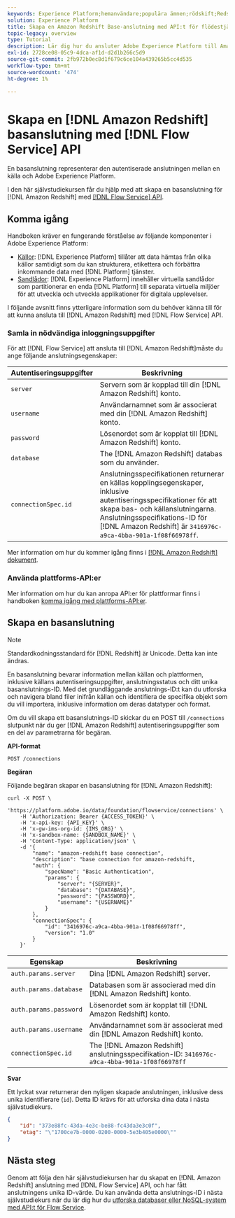 ```yaml
---
keywords: Experience Platform;hemanvändare;populära ämnen;rödskift;Redshift;Amazon Redshift;amazon redshift
solution: Experience Platform
title: Skapa en Amazon Redshift Base-anslutning med API:t för flödestjänsten
topic-legacy: overview
type: Tutorial
description: Lär dig hur du ansluter Adobe Experience Platform till Amazon Redshift med API:t för Flow Service.
exl-id: 2728ce08-05c9-4dca-af1d-d2d1b266c5d9
source-git-commit: 2fb972b0ec8d1f679c6ce104a439265b5cc4d535
workflow-type: tm+mt
source-wordcount: '474'
ht-degree: 1%

---
```


# Skapa en [!DNL Amazon Redshift] basanslutning med [!DNL Flow Service] API

En basanslutning representerar den autentiserade anslutningen mellan en källa och Adobe Experience Platform.

I den här självstudiekursen får du hjälp med att skapa en basanslutning för [!DNL Amazon Redshift] med [[!DNL Flow Service] API](https://www.adobe.io/experience-platform-apis/references/flow-service/).

## Komma igång

Handboken kräver en fungerande förståelse av följande komponenter i Adobe Experience Platform:

* [Källor](../../../../home.md): [!DNL Experience Platform] tillåter att data hämtas från olika källor samtidigt som du kan strukturera, etikettera och förbättra inkommande data med [!DNL Platform] tjänster.
* [Sandlådor](../../../../../sandboxes/home.md): [!DNL Experience Platform] innehåller virtuella sandlådor som partitionerar en enda [!DNL Platform] till separata virtuella miljöer för att utveckla och utveckla applikationer för digitala upplevelser.

I följande avsnitt finns ytterligare information som du behöver känna till för att kunna ansluta till [!DNL Amazon Redshift] med [!DNL Flow Service] API.

### Samla in nödvändiga inloggningsuppgifter

För att [!DNL Flow Service] att ansluta till [!DNL Amazon Redshift]måste du ange följande anslutningsegenskaper:

| **Autentiseringsuppgifter** | **Beskrivning** |
| -------------- | --------------- |
| `server` | Servern som är kopplad till din [!DNL Amazon Redshift] konto. |
| `username` | Användarnamnet som är associerat med din [!DNL Amazon Redshift] konto. |
| `password` | Lösenordet som är kopplat till [!DNL Amazon Redshift] konto. |
| `database` | The [!DNL Amazon Redshift] databas som du använder. |
| `connectionSpec.id` | Anslutningsspecifikationen returnerar en källas kopplingsegenskaper, inklusive autentiseringsspecifikationer för att skapa bas- och källanslutningarna. Anslutningsspecifikations-ID för [!DNL Amazon Redshift] är `3416976c-a9ca-4bba-901a-1f08f66978ff`. |

Mer information om hur du kommer igång finns i [[!DNL Amazon Redshift] dokument](https://docs.aws.amazon.com/redshift/latest/gsg/getting-started.html).

### Använda plattforms-API:er

Mer information om hur du kan anropa API:er för plattformar finns i handboken [komma igång med plattforms-API:er](../../../../../landing/api-guide.md).

## Skapa en basanslutning

>[!NOTE]
>
>Standardkodningsstandard för [!DNL Redshift] är Unicode. Detta kan inte ändras.

En basanslutning bevarar information mellan källan och plattformen, inklusive källans autentiseringsuppgifter, anslutningsstatus och ditt unika basanslutnings-ID. Med det grundläggande anslutnings-ID:t kan du utforska och navigera bland filer inifrån källan och identifiera de specifika objekt som du vill importera, inklusive information om deras datatyper och format.

Om du vill skapa ett basanslutnings-ID skickar du en POST till `/connections` slutpunkt när du ger [!DNL Amazon Redshift] autentiseringsuppgifter som en del av parametrarna för begäran.

**API-format**

```https
POST /connections
```

**Begäran**

Följande begäran skapar en basanslutning för [!DNL Amazon Redshift]:

```shell
curl -X POST \
    'https://platform.adobe.io/data/foundation/flowservice/connections' \
    -H 'Authorization: Bearer {ACCESS_TOKEN}' \
    -H 'x-api-key: {API_KEY}' \
    -H 'x-gw-ims-org-id: {IMS_ORG}' \
    -H 'x-sandbox-name: {SANDBOX_NAME}' \
    -H 'Content-Type: application/json' \
    -d '{
        "name": "amazon-redshift base connection",
        "description": "base connection for amazon-redshift,
        "auth": {
            "specName": "Basic Authentication",
            "params": {
                "server": "{SERVER}",
                "database": "{DATABASE}",
                "password": "{PASSWORD}",
                "username": "{USERNAME}"
            }
        },
        "connectionSpec": {
            "id": "3416976c-a9ca-4bba-901a-1f08f66978ff",
            "version": "1.0"
        }
    }'
```

| Egenskap | Beskrivning |
| ------------- | --------------- |
| `auth.params.server` | Dina [!DNL Amazon Redshift] server. |
| `auth.params.database` | Databasen som är associerad med din [!DNL Amazon Redshift] konto. |
| `auth.params.password` | Lösenordet som är kopplat till [!DNL Amazon Redshift] konto. |
| `auth.params.username` | Användarnamnet som är associerat med din [!DNL Amazon Redshift] konto. |
| `connectionSpec.id` | The [!DNL Amazon Redshift] anslutningsspecifikation-ID: `3416976c-a9ca-4bba-901a-1f08f66978ff` |

**Svar**

Ett lyckat svar returnerar den nyligen skapade anslutningen, inklusive dess unika identifierare (`id`). Detta ID krävs för att utforska dina data i nästa självstudiekurs.

```json
{
    "id": "373e88fc-43da-4e3c-be88-fc43da3e3c0f",
    "etag": "\"1700ce7b-0000-0200-0000-5e3b405e0000\""
}
```

## Nästa steg

Genom att följa den här självstudiekursen har du skapat en [!DNL Amazon Redshift] anslutning med [!DNL Flow Service] API, och har fått anslutningens unika ID-värde. Du kan använda detta anslutnings-ID i nästa självstudiekurs när du lär dig hur du [utforska databaser eller NoSQL-system med API:t för Flow Service](../../explore/database-nosql.md).
